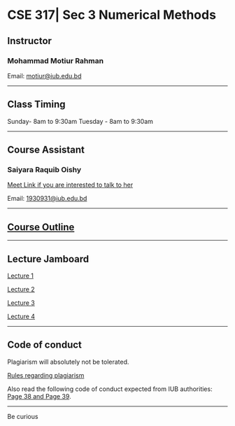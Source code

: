 # CSE 317| Sec 3 Numerical Methods  

## Instructor
### Mohammad Motiur Rahman
Email: motiur@iub.edu.bd
* * *

## Class Timing
Sunday- 8am to 9:30am
Tuesday - 8am to 9:30am

* * *
## Course Assistant
### Saiyara Raquib Oishy

[Meet Link if you are interested to talk to her](meet.google.com/kmu-chws-ejp) 

Email: 1930931@iub.edu.bd 

* * *
## [Course Outline](https://docs.google.com/document/d/1Scq1lBmsORwLaVFL5n65KjSRHszz-B9sPH1fuHYctdI/edit?usp=sharing)

* * *
## Lecture Jamboard

[Lecture 1](https://jamboard.google.com/d/140Qr5djsPnjIcpb2WE3VWknj64xQP_ZwAsjh5tEFB4E/edit?usp=sharing)

[Lecture 2](https://jamboard.google.com/d/1FaFid2YAYCV5gNTy2YSZDJUvbXvP8JUwW2vrI5zDW-U/edit?usp=sharing)

[Lecture 3](https://jamboard.google.com/d/1M09i91AV6qlsoUvC9JWDbEsYahAN7jGsi7LQv8CqAYo/edit?usp=sharing)

[Lecture 4](https://jamboard.google.com/d/1TyVL6nv3r9wWHIkZrXM2CgImMLZIwqVBIkyKd1uC0Iw/edit?usp=sharing)


* * * 
## Code of conduct
Plagiarism will absolutely not be tolerated.

[Rules regarding plagiarism](https://www.plagiarism.org/article/what-is-plagiarism)

Also read the following code of conduct expected from IUB authorities: [Page 38 and Page 39](http://www.iub.edu.bd/files/Greenbook,sp19.f.pdf).

* * *   


Be curious
